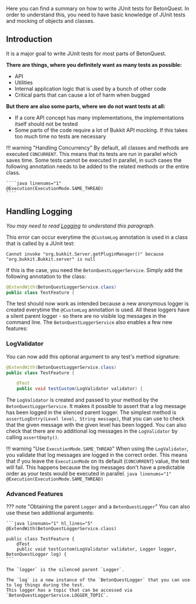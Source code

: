 Here you can find a summary on how to write JUnit tests for BetonQuest. In order to understand this, you need to have
basic knowledge of JUnit tests and mocking of objects and classes.

## Introduction

It is a major goal to write JUnit tests for most parts of BetonQuest.

**There are things, where you definitely want as many tests as possible:**

- API
- Utilities
- Internal application logic that is used by a bunch of other code
- Critical parts that can cause a lot of harm when bugged

**But there are also some parts, where we do not want tests at all:**

- If a core API concept has many implementations, the implementations itself should not be tested
- Some parts of the code require a lot of Bukkit API mocking. If this takes too much time no tests are
  necessary

!!! warning "Handling Concurrency"
    By default, all classes and methods are executed `CONCURRENT`. This means that its tests are run in parallel which saves
    time. Some tests cannot be executed in parallel, in such cases the following annotation needs to be 
    added to the related methods or the entire class.
    
    ````java linenums="1"
    @Execution(ExecutionMode.SAME_THREAD)
    ````

## Handling Logging

_You may need to read [Logging](../../../API/Logging.md) to understand this paragraph._

This error can occur everytime the `@CustomLog` annotation is used in a class that is called by a JUnit test:

```
Cannot invoke "org.bukkit.Server.getPluginManager()" because "org.bukkit.Bukkit.server" is null
```

If this is the case, you need the `BetonQuestLoggerService`. Simply add the following annotation to the
class:

````java linenums="1" hl_lines="1"
@ExtendWith(BetonQuestLoggerService.class)
public class TestFeature {
````

The test should now work as intended because a new anonymous logger is created everytime the `@CustomLog` annotation
is used. All these loggers have a silent parent logger - so there are no visible log messages in the command line. The 
`BetonQuestLoggerService` also enables a few new features:

### LogValidator

You can now add this optional argument to any test's method signature:

```java linenums="1" hl_lines="5"
@ExtendWith(BetonQuestLoggerService.class)
public class TestFeature {

    @Test
    public void testCustom(LogValidator validator) {
```

The `LogValidator` is created and passed to your method by the `BetonQuestLoggerService`.
It makes it possible to assert that a log message has been logged in the silenced parent logger.
The simplest method is `assertLogEntry(Level level, String message)`, that you can use to check
that the given message with the given level has been logged. You can also check that there are no additional log 
messages in the `LogValidator` by calling `assertEmpty()`.

!!! warning "Use `ExecutionMode.SAME_THREAD`"
    When using the `LogValidator`, you validate that log messages are logged in the correct order. This means that
    if you leave the `ExecutionMode` on its default (`CONCURRENT`) value, the test will fail. This happens because the
    log messages don't have a predictable order as your tests would be executed in parallel.
    ````java linenums="1"
    @Execution(ExecutionMode.SAME_THREAD)
    ````

### Advanced Features

??? note "Obtaining the parent `Logger` and a `BetonQuestLogger`"
    You can also use these two additional arguments:
    
    ```java linenums="1" hl_lines="5"
    @ExtendWith(BetonQuestLoggerService.class)

    public class TestFeature {
        @Test
        public void testCustom(LogValidator validator, Logger logger, BetonQuestLogger log) {
    ```
    
    The `logger` is the silenced parent `Logger`.

    The `log` is a new instance of the `BetonQuestLogger` that you can use to log things during the test.
    This logger has a topic that can be accessed via `BetonQuestLoggerService.LOGGER_TOPIC`.
